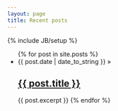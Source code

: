 ```yaml
---
layout: page
title: Recent posts
---
```

{% include JB/setup %}

<ul class="posts">
  {% for post in site.posts %}
    <li><span>{{ post.date | date_to_string }}</span> &raquo; <a href="{{ BASE_PATH }}{{ post.url }}"><h2>{{ post.title }}</h2></a></li>
    {{ post.excerpt }}
  {% endfor %}
</ul>




